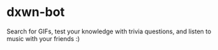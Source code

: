 # dxwn-bot
Search for GIFs, test your knowledge with trivia questions, and listen to music with your friends :)
